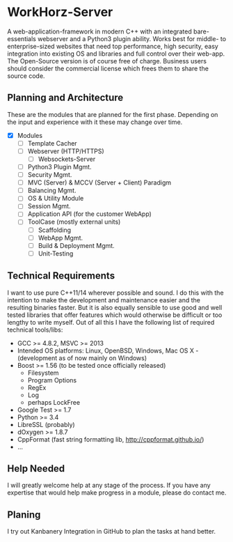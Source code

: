 # WorkHorz-Server

A web-application-framework in modern C++ with an integrated bare-essentials webserver and a Python3 plugin ability. Works best for middle- to enterprise-sized websites that need top performance, high security, easy integration into existing OS and libraries and full control over their web-app. The Open-Source version is of course free of charge. Business users should consider the commercial license which frees them to share the source code.

## Planning and Architecture
These are the modules that are planned for the first phase. Depending on the input and experience with it these may change over time.
- [x] Modules
  - [ ] Template Cacher
  - [ ] Webserver (HTTP/HTTPS)
    - [ ] Websockets-Server
  - [ ] Python3 Plugin Mgmt.
  - [ ] Security Mgmt.
  - [ ] MVC (Server) & MCCV (Server + Client) Paradigm
  - [ ] Balancing Mgmt.
  - [ ] OS & Utility Module
  - [ ] Session Mgmt.
  - [ ] Application API (for the customer WebApp)
  - [ ] ToolCase (mostly external units)
    - [ ] Scaffolding
    - [ ] WebApp Mgmt.
    - [ ] Build & Deployment Mgmt.
    - [ ] Unit-Testing

## Technical Requirements
I want to use pure C++11/14 wherever possible and sound. I do this with the intention to make the development and maintenance easier and the resulting binaries faster. But it is also equally sensible to use good and well tested libraries that offer features which would otherwise be difficult or too lengthy to write myself. Out of all this I have the following list of required technical tools/libs:
* GCC >= 4.8.2, MSVC >= 2013
* Intended OS platforms: Linux, OpenBSD, Windows, Mac OS X - (development as of now mainly on Windows)
* Boost >= 1.56 (to be tested once officially released)
  * Filesystem
  * Program Options
  * RegEx
  * Log
  * perhaps LockFree
* Google Test >= 1.7
* Python >= 3.4
* LibreSSL (probably)
* dOxygen >= 1.8.7
* CppFormat (fast string formatting lib, http://cppformat.github.io/)
* ...

## Help Needed
I will greatly welcome help at any stage of the process. If you have any expertise that would help make progress in a module, please do contact me.

## Planing
I try out Kanbanery Integration in GitHub to plan the tasks at hand better.
